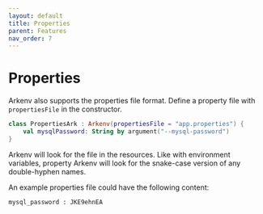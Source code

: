 ```yaml
---
layout: default
title: Properties
parent: Features
nav_order: 7
---
```


# Properties

Arkenv also supports the properties file format. Define a property file with 
`propertiesFile` in the constructor.

```kotlin
class PropertiesArk : Arkenv(propertiesFile = "app.properties") {
    val mysqlPassword: String by argument("--mysql-password")
}
```

Arkenv will look for the file in the resources. 
Like with environment variables, property Arkenv will look for the
snake-case version of any double-hyphen names.

An example properties file could have the following content: 

```properties
mysql_password : JKE9ehnEA
```
